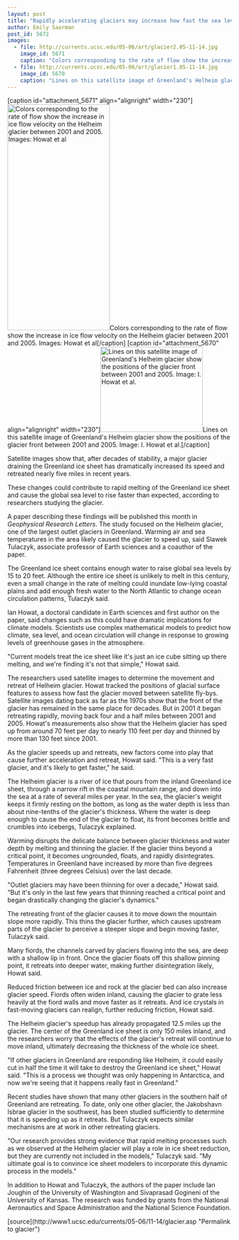 ```yaml
---
layout: post
title: "Rapidly accelerating glaciers may increase how fast the sea level rises"
author: Emily Saarman
post_id: 5672
images:
  - file: http://currents.ucsc.edu/05-06/art/glacier2.05-11-14.jpg
    image_id: 5671
    caption: "Colors corresponding to the rate of flow show the increase in ice flow velocity on the Helheim glacier between 2001 and 2005. Images: Howat et al"
  - file: http://currents.ucsc.edu/05-06/art/glacier1.05-11-14.jpg
    image_id: 5670
    caption: "Lines on this satellite image of Greenland's Helheim glacier show the positions of the glacier front between 2001 and 2005. Image: I. Howat et al."
---
```


[caption id="attachment_5671" align="alignright" width="230"]<a href="http://localhost/mysite/wp-content/uploads/2005/11/glacier2.05-11-14.jpg"><img class="size-full wp-image-5671" src="http://localhost/mysite/wp-content/uploads/2005/11/glacier2.05-11-14.jpg" alt="Colors corresponding to the rate of flow show the increase in ice flow velocity on the Helheim glacier between 2001 and 2005. Images: Howat et al" width="230" height="507" /></a>Colors corresponding to the rate of flow show the increase in ice flow velocity on the Helheim glacier between 2001 and 2005. Images: Howat et al[/caption]
[caption id="attachment_5670" align="alignright" width="230"]<a href="http://localhost/mysite/wp-content/uploads/2005/11/glacier1.05-11-14.jpg"><img class="size-full wp-image-5670" src="http://localhost/mysite/wp-content/uploads/2005/11/glacier1.05-11-14.jpg" alt="Lines on this satellite image of Greenland's Helheim glacier show the positions of the glacier front between 2001 and 2005. Image: I. Howat et al." width="230" height="191" /></a>Lines on this satellite image of Greenland's Helheim glacier show the positions of the glacier front between 2001 and 2005. Image: I. Howat et al.[/caption]
<a name="content" id="content"></a>
<p>
  Satellite images show that, after decades of stability, a major glacier draining the Greenland ice sheet has dramatically increased its speed and retreated nearly five miles in recent years.
</p>
<p>
  These changes could contribute to rapid melting of the Greenland ice sheet and cause the global sea level to rise faster than expected, according to researchers studying the glacier.
</p>
<p>
  A paper describing these findings will be published this month in <i>Geophysical Research Letters</i>. The study focused on the Helheim glacier, one of the largest outlet glaciers in Greenland. Warming air and sea temperatures in the area likely caused the glacier to speed up, said Slawek Tulaczyk, associate professor of Earth sciences and a coauthor of the paper.
</p>
<p>
  The Greenland ice sheet contains enough water to raise global sea levels by 15 to 20 feet. Although the entire ice sheet is unlikely to melt in this century, even a small change in the rate of melting could inundate low-lying coastal plains and add enough fresh water to the North Atlantic to change ocean circulation patterns, Tulaczyk said.
</p>
<p>
  Ian Howat, a doctoral candidate in Earth sciences and first author on the paper, said changes such as this could have dramatic implications for climate models. Scientists use complex mathematical models to predict how climate, sea level, and ocean circulation will change in response to growing levels of greenhouse gases in the atmosphere.
</p>
<p>
  "Current models treat the ice sheet like it's just an ice cube sitting up there melting, and we're finding it's not that simple," Howat said.
</p>
<p>
  The researchers used satellite images to determine the movement and retreat of Helheim glacier. Howat tracked the positions of glacial surface features to assess how fast the glacier moved between satellite fly-bys. Satellite images dating back as far as the 1970s show that the front of the glacier has remained in the same place for decades. But in 2001 it began retreating rapidly, moving back four and a half miles between 2001 and 2005. Howat's measurements also show that the Helheim glacier has sped up from around 70 feet per day to nearly 110 feet per day and thinned by more than 130 feet since 2001.
</p>
<p>
  As the glacier speeds up and retreats, new factors come into play that cause further acceleration and retreat, Howat said. "This is a very fast glacier, and it's likely to get faster," he said.
</p>
<p>
  The Helheim glacier is a river of ice that pours from the inland Greenland ice sheet, through a narrow rift in the coastal mountain range, and down into the sea at a rate of several miles per year. In the sea, the glacier's weight keeps it firmly resting on the bottom, as long as the water depth is less than about nine-tenths of the glacier's thickness. Where the water is deep enough to cause the end of the glacier to float, its front becomes brittle and crumbles into icebergs, Tulaczyk explained.
</p>
<p>
  Warming disrupts the delicate balance between glacier thickness and water depth by melting and thinning the glacier. If the glacier thins beyond a critical point, it becomes ungrounded, floats, and rapidly disintegrates. Temperatures in Greenland have increased by more than five degrees Fahrenheit (three degrees Celsius) over the last decade.
</p>
<p>
  "Outlet glaciers may have been thinning for over a decade," Howat said. "But it's only in the last few years that thinning reached a critical point and began drastically changing the glacier's dynamics."
</p>
<p>
  The retreating front of the glacier causes it to move down the mountain slope more rapidly. This thins the glacier further, which causes upstream parts of the glacier to perceive a steeper slope and begin moving faster, Tulaczyk said.
</p>
<p>
  Many fiords, the channels carved by glaciers flowing into the sea, are deep with a shallow lip in front. Once the glacier floats off this shallow pinning point, it retreats into deeper water, making further disintegration likely, Howat said.
</p>
<p>
  Reduced friction between ice and rock at the glacier bed can also increase glacier speed. Fiords often widen inland, causing the glacier to grate less heavily at the fiord walls and move faster as it retreats. And ice crystals in fast-moving glaciers can realign, further reducing friction, Howat said.
</p>
<p>
  The Helheim glacier's speedup has already propagated 12.5 miles up the glacier. The center of the Greenland ice sheet is only 150 miles inland, and the researchers worry that the effects of the glacier's retreat will continue to move inland, ultimately decreasing the thickness of the whole ice sheet.
</p>
<p>
  "If other glaciers in Greenland are responding like Helheim, it could easily cut in half the time it will take to destroy the Greenland ice sheet," Howat said. "This is a process we thought was only happening in Antarctica, and now we're seeing that it happens really fast in Greenland."
</p>
<p>
  Recent studies have shown that many other glaciers in the southern half of Greenland are retreating. To date, only one other glacier, the Jakobshavn Isbrae glacier in the southwest, has been studied sufficiently to determine that it is speeding up as it retreats. But Tulaczyk expects similar mechanisms are at work in other retreating glaciers.
</p>
<p>
  "Our research provides strong evidence that rapid melting processes such as we observed at the Helheim glacier will play a role in ice sheet reduction, but they are currently not included in the models," Tulaczyk said. "My ultimate goal is to convince ice sheet modelers to incorporate this dynamic process in the models."
</p>
<p>
  In addition to Howat and Tulaczyk, the authors of the paper include Ian Joughin of the University of Washington and Sivaprasad Gogineni of the University of Kansas. The research was funded by grants from the National Aeronautics and Space Administration and the National Science Foundation.
</p>
<form>
  <input name="t1" size="-1" type="hidden">
</form>




</p>
[source](http://www1.ucsc.edu/currents/05-06/11-14/glacier.asp "Permalink to glacier")
